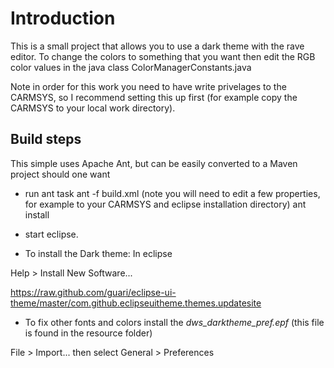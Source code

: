 # Introduction

This is a small project that allows you to use a dark theme with the rave editor. 
To change the colors to something that you want then edit the RGB color values in the java class 
ColorManagerConstants.java

Note in order for this work you need to have write privelages to the CARMSYS, so I recommend setting
this up first (for example copy the CARMSYS to your local work directory).

## Build steps
This simple uses Apache Ant, but can be easily converted to a Maven project should one want

* run ant task
ant -f build.xml
(note you will need to edit a few properties, for example to your CARMSYS and eclipse installation directory)
ant install

* start eclipse.

* To install the Dark theme:
In eclipse

Help > Install New Software...

https://raw.github.com/guari/eclipse-ui-theme/master/com.github.eclipseuitheme.themes.updatesite

* To fix other fonts and colors install the *dws_darktheme_pref.epf*
(this file is found in the resource folder)

File > Import... then select General > Preferences



